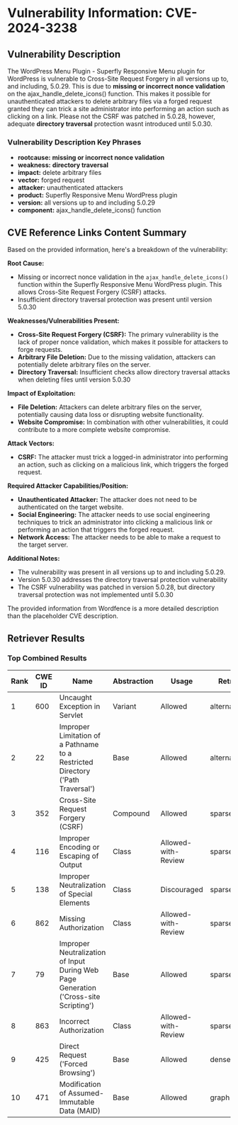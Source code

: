 # Vulnerability Information: CVE-2024-3238

## Vulnerability Description
The WordPress Menu Plugin - Superfly Responsive Menu plugin for WordPress is vulnerable to Cross-Site Request Forgery in all versions up to, and including, 5.0.29. This is due to **missing or incorrect nonce validation** on the ajax_handle_delete_icons() function. This makes it possible for unauthenticated attackers to delete arbitrary files via a forged request granted they can trick a site administrator into performing an action such as clicking on a link. Please not the CSRF was patched in 5.0.28, however, adequate **directory traversal** protection wasnt introduced until 5.0.30.

### Vulnerability Description Key Phrases
- **rootcause:** **missing or incorrect nonce validation**
- **weakness:** **directory traversal**
- **impact:** delete arbitrary files
- **vector:** forged request
- **attacker:** unauthenticated attackers
- **product:** Superfly Responsive Menu WordPress plugin
- **version:** all versions up to and including 5.0.29
- **component:** ajax_handle_delete_icons() function

## CVE Reference Links Content Summary
Based on the provided information, here's a breakdown of the vulnerability:

**Root Cause:**
- Missing or incorrect nonce validation in the `ajax_handle_delete_icons()` function within the Superfly Responsive Menu WordPress plugin. This allows Cross-Site Request Forgery (CSRF) attacks.
- Insufficient directory traversal protection was present until version 5.0.30

**Weaknesses/Vulnerabilities Present:**
- **Cross-Site Request Forgery (CSRF):** The primary vulnerability is the lack of proper nonce validation, which makes it possible for attackers to forge requests.
- **Arbitrary File Deletion:** Due to the missing validation, attackers can potentially delete arbitrary files on the server.
- **Directory Traversal:** Insufficient checks allow directory traversal attacks when deleting files until version 5.0.30

**Impact of Exploitation:**
- **File Deletion:** Attackers can delete arbitrary files on the server, potentially causing data loss or disrupting website functionality.
- **Website Compromise:**  In combination with other vulnerabilities, it could contribute to a more complete website compromise.

**Attack Vectors:**
- **CSRF:** The attacker must trick a logged-in administrator into performing an action, such as clicking on a malicious link, which triggers the forged request.

**Required Attacker Capabilities/Position:**
- **Unauthenticated Attacker:** The attacker does not need to be authenticated on the target website.
- **Social Engineering:** The attacker needs to use social engineering techniques to trick an administrator into clicking a malicious link or performing an action that triggers the forged request.
- **Network Access:** The attacker needs to be able to make a request to the target server.

**Additional Notes:**
- The vulnerability was present in all versions up to and including 5.0.29.
- Version 5.0.30 addresses the directory traversal protection vulnerability
- The CSRF vulnerability was patched in version 5.0.28, but directory traversal protection was not implemented until 5.0.30

The provided information from Wordfence is a more detailed description than the placeholder CVE description.

## Retriever Results

### Top Combined Results

| Rank | CWE ID | Name | Abstraction | Usage  | Retrievers | Individual Scores |
|------|--------|------|-------------|-------|------------|-------------------|
| 1 | 600 | Uncaught Exception in Servlet  | Variant | Allowed | alternate_terms | 0.700 |
| 2 | 22 | Improper Limitation of a Pathname to a Restricted Directory ('Path Traversal') | Base | Allowed | alternate_terms | 1.000 |
| 3 | 352 | Cross-Site Request Forgery (CSRF) | Compound | Allowed | sparse | 0.690 |
| 4 | 116 | Improper Encoding or Escaping of Output | Class | Allowed-with-Review | sparse | 0.562 |
| 5 | 138 | Improper Neutralization of Special Elements | Class | Discouraged | sparse | 0.554 |
| 6 | 862 | Missing Authorization | Class | Allowed-with-Review | sparse | 0.552 |
| 7 | 79 | Improper Neutralization of Input During Web Page Generation ('Cross-site Scripting') | Base | Allowed | sparse | 0.522 |
| 8 | 863 | Incorrect Authorization | Class | Allowed-with-Review | sparse | 0.511 |
| 9 | 425 | Direct Request ('Forced Browsing') | Base | Allowed | dense | 0.499 |
| 10 | 471 | Modification of Assumed-Immutable Data (MAID) | Base | Allowed | graph | 0.003 |

